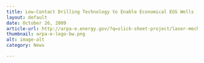 ```yaml
---
title: Low-Contact Drilling Technology to Enable Economical EGS Wells
layout: default
date: October 26, 2009
article-url: http://arpa-e.energy.gov/?q=slick-sheet-project/laser-mechanical-drilling-geothermal-energy
thumbnail: arpa-e-logo-bw.png
alt: image-alt
category: News

---
```


